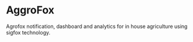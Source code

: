 # AggroFox
Agrofox notification, dashboard and analytics for in house agriculture using sigfox technology.



